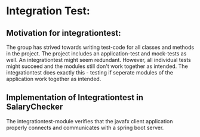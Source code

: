 # Integration Test:
## Motivation for integrationtest:
The group has strived towards writing test-code for all classes and methods in the project. The project includes an application-test and mock-tests as well. An integrationtest might seem redundant. However, all individual tests might succeed and the modules still don't work together as intended. The integrationtest does exactly this - testing if seperate modules of the application work together as intended.  

## Implementation of Integrationtest in SalaryChecker
The integrationtest-module verifies that the javafx client application properly connects and communicates with a spring boot server. 